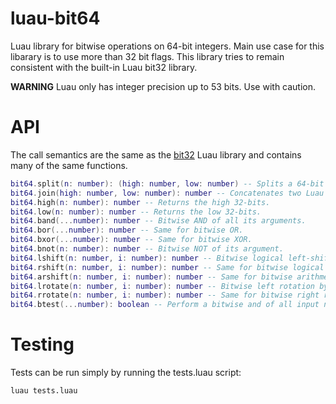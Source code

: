 luau-bit64
=========

Luau library for bitwise operations on 64-bit integers. Main use case for this
libarary is to use more than 32 bit flags. This library tries to remain consistent
with the built-in Luau bit32 library.

**WARNING** Luau only has integer precision up to 53 bits. Use with caution.

# API
The call semantics are the same as the [bit32](https://luau-lang.org/library#bit32-library) Luau library and contains many of the same functions.
```lua
bit64.split(n: number): (high: number, low: number) -- Splits a 64-bit number to its high/low 32-bit components.
bit64.join(high: number, low: number): number -- Concatenates two Luau numbers into a 64-bit one.
bit64.high(n: number): number -- Returns the high 32-bits.
bit64.low(n: number): number -- Returns the low 32-bits.
bit64.band(...number): number -- Bitwise AND of all its arguments.
bit64.bor(...number): number -- Same for bitwise OR.
bit64.bxor(...number): number -- Same for bitwise XOR.
bit64.bnot(n: number): number -- Bitwise NOT of its argument.
bit64.lshift(n: number, i: number): number -- Bitwise logical left-shift by i bits.
bit64.rshift(n: number, i: number): number -- Same for bitwise logical right-shift.
bit64.arshift(n: number, i: number): number -- Same for bitwise arithmetic right-shift.
bit64.lrotate(n: number, i: number): number -- Bitwise left rotation by i bits.
bit64.rrotate(n: number, i: number): number -- Same for bitwise right rotation.
bit64.btest(...number): boolean -- Perform a bitwise and of all input numbers, and return true if the result is not 0. If the function is called with no arguments, true is returned.
```

# Testing
Tests can be run simply by running the tests.luau script:
```sh
luau tests.luau
```
